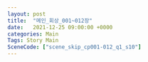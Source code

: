 ```yaml
---
layout: post
title:  "메인_회상_001~012장"
date:   2021-12-25 09:00:00 +0000
categories: Main
Tags: Story Main
SceneCode: ["scene_skip_cp001-012_q1_s10"]
---
```


